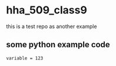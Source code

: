 # hha_509_class9
this is a test repo as another example

## some python example code
```
variable = 123
```

